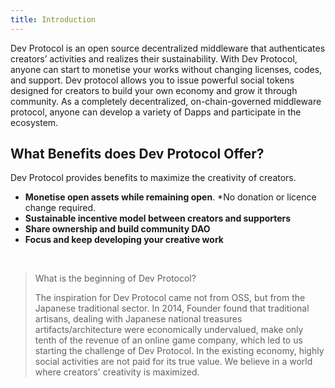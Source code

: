 ```yaml
---
title: Introduction
---
```


Dev Protocol is an open source decentralized middleware that authenticates creators’ activities and realizes their sustainability. With Dev Protocol, anyone can start to monetise your works without changing licenses, codes, and support. Dev protocol allows you to issue powerful social tokens designed for creators to build your own economy and grow it through community. As a completely decentralized, on-chain-governed middleware protocol, anyone can develop a variety of Dapps and participate in the ecosystem.

## What Benefits does Dev Protocol Offer?
Dev Protocol provides benefits to maximize the creativity of creators.

- **Monetise open assets while remaining open**. \*No donation or licence change required.
- **Sustainable incentive model between creators and supporters**
- **Share ownership and build community DAO**
- **Focus and keep developing your creative work**

<br/>

> What is the beginning of Dev Protocol?
>
> The inspiration for Dev Protocol came not from OSS, but from the Japanese traditional sector. In 2014, Founder found that traditional artisans, dealing with Japanese national treasures artifacts/architecture were economically undervalued, make only tenth of the revenue of an online game company, which led to us starting the challenge of Dev Protocol.
> In the existing economy, highly social activities are not paid for its true value. We believe in a world where creators' creativity is maximized.
